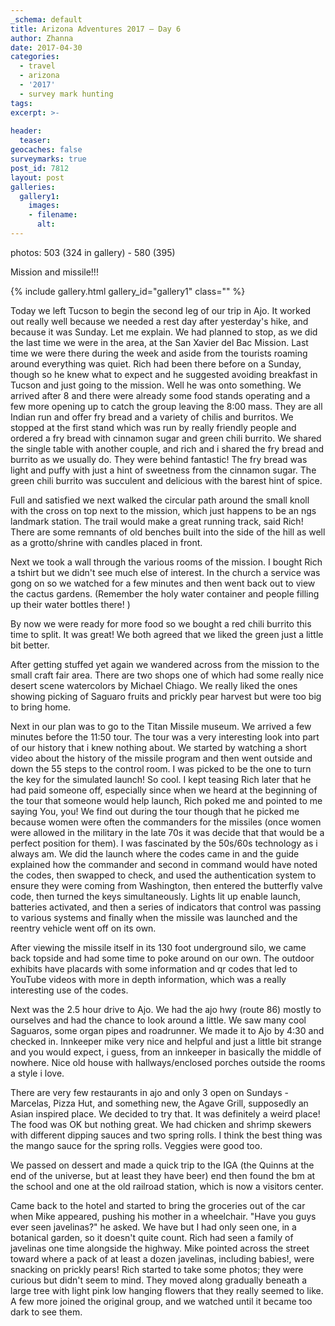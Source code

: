 ```yaml
---
_schema: default
title: Arizona Adventures 2017 – Day 6
author: Zhanna
date: 2017-04-30
categories:
  - travel
  - arizona
  - '2017'
  - survey mark hunting
tags:
excerpt: >-
  
header:
  teaser:
geocaches: false
surveymarks: true
post_id: 7812
layout: post
galleries:
  gallery1:
    images:
    - filename: 
      alt: 
---
```


photos: 503 (324 in gallery) - 580 (395)

Mission and missile!!!

{% include gallery.html gallery_id="gallery1" class="" %}

Today we left Tucson to begin the second leg of our trip in Ajo. It worked out really well because we needed a rest day after yesterday's hike,  and because it was Sunday.  Let me explain. We had planned to stop,  as we did the last time we were in the area,  at the San Xavier del Bac Mission.  Last time we were there during the week and aside from the tourists roaming around everything was quiet.  Rich had been there before on a Sunday, though so he knew what to expect and he suggested avoiding breakfast in Tucson and just going to the mission. Well he was onto something.  We arrived after 8 and there were already some food stands operating and a few more opening up to catch the group leaving the 8:00 mass. They are all Indian run and offer fry bread and a variety of chilis and burritos.  We stopped at the first stand which was run by really friendly people and ordered a fry bread with cinnamon sugar and  green chili burrito.  We shared the single table with another couple,  and rich and i shared the fry bread and burrito as we usually do.  They were behind fantastic!  The fry bread was light and puffy with just a hint of sweetness from the cinnamon sugar. The green chili burrito was succulent and delicious with the barest hint of spice. 

Full and satisfied we next walked the circular path around the small knoll with the cross on top next to the mission,  which just happens to be an ngs landmark station. The trail would make a great running track,  said Rich! There are some remnants of old benches built into the side of the hill as well as a grotto/shrine with candles placed in front.  

Next we took a wall through the various rooms of the mission.  I bought Rich a tshirt but we didn't see much else of interest.  In the church a service was gong on so we watched for a few minutes and then went back out to view the cactus gardens.  (Remember  the holy water container and people filling up their water bottles there! ) 

By now we were ready for more food so we bought a red chili burrito this time to split.  It was great!  We both agreed that we liked the green just a little bit better. 

After getting stuffed yet again we wandered across from the mission to the small craft fair area. There are two shops one of which had some really nice desert scene watercolors by Michael Chiago. We really liked the ones showing picking of Saguaro fruits and prickly pear harvest but were too big to bring home. 

Next in our plan was to go to the Titan Missile museum.  We arrived a few minutes before the 11:50 tour. The tour was a very interesting look into part of our history that i knew nothing about.  We started by watching a short video about the history of the missile program and then went outside and down the 55 steps to the control room.  I was picked to be the one to turn the key for the simulated launch!  So cool.  I kept teasing Rich later that he had paid someone off,  especially since when we heard at the beginning of the tour that someone would help launch,  Rich poked me and pointed to me saying You, you! We find out during the tour though that he picked me because women were often the commanders for the missiles  (once women were allowed in the military in the late 70s it was decide that that would be a perfect position for them). I was fascinated by the 50s/60s technology as i always am. We did the launch where the codes came in and the guide explained how the commander and second in command would have noted the codes,  then swapped  to check, and used the authentication system to ensure they were coming from Washington,  then entered the butterfly valve code, then turned the keys simultaneously.  Lights lit up enable launch,  batteries activated, and then a series of indicators that control was passing to various systems and finally when the missile was launched and the reentry vehicle went off on its own. 

After viewing the missile itself in its 130 foot underground silo,  we came back topside and had some time to poke around on our own. The outdoor exhibits have placards with some information and qr codes that led to YouTube videos with more in depth information,  which was a really interesting use of the codes. 

Next was the 2.5 hour drive to Ajo. We had the ajo hwy (route 86) mostly to ourselves and had the chance to look around a little.  We saw many cool Saguaros,  some organ pipes and roadrunner.  We made it to Ajo by 4:30 and checked in.  Innkeeper mike very nice and helpful and just a little bit strange and you would expect,  i guess,  from an innkeeper in basically the middle of nowhere. Nice old house with hallways/enclosed porches outside the rooms a style i love. 

There are very few restaurants in ajo and only 3 open on Sundays - Marcelas, Pizza Hut, and something new,  the Agave Grill,  supposedly an Asian inspired place.  We decided to try that.  It was definitely a weird place! The food was OK but nothing great.  We had chicken and shrimp skewers with different dipping sauces and two spring rolls. I think the best thing was the mango sauce for the spring rolls. Veggies were good too. 

We passed on dessert and made a quick trip to the IGA (the Quinns at the end of the universe,  but at least they have beer) end then found the bm at the school and one at the old railroad station, which is now a visitors center. 

Came  back to the hotel and started to bring the groceries out of the car when Mike appeared, pushing his mother in a wheelchair.  "Have you guys ever seen javelinas?" he asked. We have but I had only seen one, in a botanical garden, so it doesn't quite count. Rich had seen a family of javelinas one time alongside the highway.  Mike pointed across the street toward where a pack of at least a dozen javelinas, including babies!, were snacking on prickly pears! Rich started to take some photos; they were curious but didn't seem to mind. They moved along gradually beneath a large tree with light pink low hanging flowers that they really seemed to like.  A few more joined the original group, and we watched until it became too dark to see them. 


